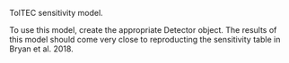 TolTEC sensitivity model.

To use this model, create the appropriate Detector object.
The results of this model should come very close to reproducting the sensitivity table in Bryan et al. 2018.
